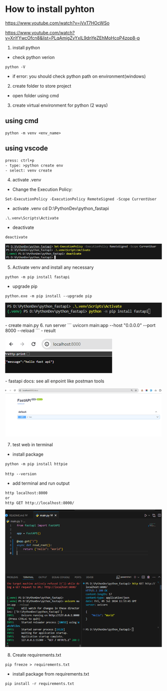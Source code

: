 # How to install pyhton
https://www.youtube.com/watch?v=jVxT7HOcWSo

https://www.youtube.com/watch?v=XnYYwcOfcn8&list=PLqAmigZvYxIL9dnYeZEhMoHcoP4zop8-p

1. install python
- check python verion
```
python -V
```
- if error: you should check python path on environment(windows)

2. create folder to store project
- open folder using cmd
3. create virtual environment for python (2 ways)
## using cmd
```
python -m venv <env_name>
```
## using vscode
```
press: ctrl+p
- type: >python create env
- select: venv create
```
4. activate .venv
- Change the Execution Policy:
```
Set-ExecutionPolicy -ExecutionPolicy RemoteSigned -Scope CurrentUser
```
- activate .venv cd D:\PythonDev\python_fastapi
```
.\.venv\Scripts\Activate
```
- deactivate
```
deactivate
```
<p><img src="screenshort\activate venv.png"></p>

5. Activate venv and install any necessary 
```
python -m pip install fastapi
```
- upgrade pip
```
python.exe -m pip install --upgrade pip
``` 
<p><img src="screenshort\install fastapi.png"></p>
- create main.py
6. run server 
```
uvicorn main:app --host "0.0.0.0" --port 8000 --reload
```
- result
<p><img src="screenshort\uvicorn serve.png"></p>
- fastapi docs: see all enpoint like postman tools
<p><img src="screenshort\fastapi docs.png"></p>

7. test web in terminal
- install package
```
python -m pip install httpie

http --version
```
- add terminal and run output
```
http localhost:8000
or 
http GET http://localhost:8000/
```
<p><img src="screenshort\test output in terminal.png"></p>

8. Create requirements.txt
```
pip freeze > requirements.txt
```
- install package from requirements.txt
```
pip install -r requirements.txt
```